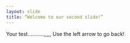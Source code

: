 ```yaml
---
layout: slide
title: “Welcome to our second slide!”
---
```

Your test...........,,,,,
Use the left arrow to go back!
